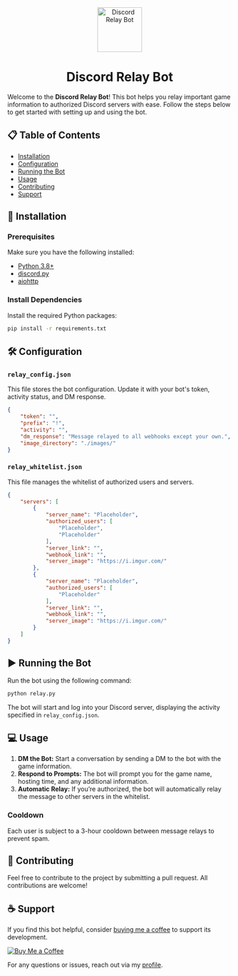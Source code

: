
<div align="center">
    <img src="https://i.imgur.com/2rvvPvi.png" alt="Discord Relay Bot" width="100" />
    <h1>Discord Relay Bot</h1>
</div>



Welcome to the **Discord Relay Bot**! This bot helps you relay important game information to authorized Discord servers with ease. Follow the steps below to get started with setting up and using the bot.

## 📋 Table of Contents
- [Installation](#installation)
- [Configuration](#configuration)
- [Running the Bot](#running-the-bot)
- [Usage](#usage)
- [Contributing](#contributing)
- [Support](#support)

## 🚀 Installation

### Prerequisites
Make sure you have the following installed:
- [Python 3.8+](https://www.python.org/downloads/)
- [discord.py](https://pypi.org/project/discord.py/)
- [aiohttp](https://pypi.org/project/aiohttp/)


### Install Dependencies
Install the required Python packages:
```bash
pip install -r requirements.txt
```

## 🛠 Configuration

### `relay_config.json`
This file stores the bot configuration. Update it with your bot's token, activity status, and DM response.

```json
{
    "token": "",
    "prefix": "!",
    "activity": "",
    "dm_response": "Message relayed to all webhooks except your own.",
    "image_directory": "./images/"
}
```

### `relay_whitelist.json`
This file manages the whitelist of authorized users and servers.

```json
{
    "servers": [
        {
            "server_name": "Placeholder",
            "authorized_users": [
                "Placeholder",
                "Placeholder"
            ],
            "server_link": "",
            "webhook_link": "",
            "server_image": "https://i.imgur.com/"
        },
        {
            "server_name": "Placeholder",
            "authorized_users": [
                "Placeholder"
            ],
            "server_link": "",
            "webhook_link": "",
            "server_image": "https://i.imgur.com/"
        }
    ]
}

```

## ▶️ Running the Bot

Run the bot using the following command:

```bash
python relay.py
```

The bot will start and log into your Discord server, displaying the activity specified in `relay_config.json`.

## 💻 Usage

1. **DM the Bot:** Start a conversation by sending a DM to the bot with the game information.
2. **Respond to Prompts:** The bot will prompt you for the game name, hosting time, and any additional information.
3. **Automatic Relay:** If you’re authorized, the bot will automatically relay the message to other servers in the whitelist.

### Cooldown
Each user is subject to a 3-hour cooldown between message relays to prevent spam.

## 🤝 Contributing

Feel free to contribute to the project by submitting a pull request. All contributions are welcome!

## ☕ Support

If you find this bot helpful, consider [buying me a coffee](https://www.buymeacoffee.com/saple1337) to support its development.

[![Buy Me a Coffee](https://www.buymeacoffee.com/assets/img/custom_images/orange_img.png)](https://www.buymeacoffee.com/saple1337)

For any questions or issues, reach out via my [profile](https://github.com/saple1337).

